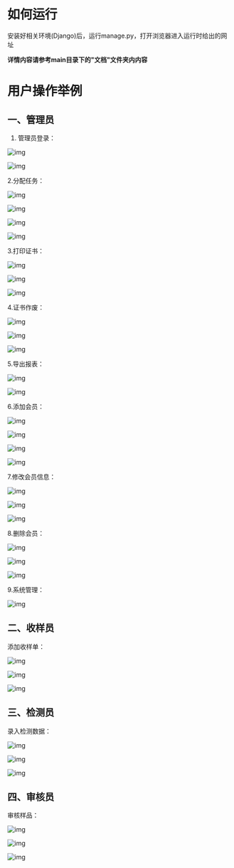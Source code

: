 # 如何运行

安装好相关环境(Django)后，运行manage.py，打开浏览器进入运行时给出的网址

**详情内容请参考main目录下的"文档"文件夹内内容**

# 用户操作举例

## 一、管理员

1. 管理员登录：

![img](README.assets/clip_image002.jpg)

![img](README.assets/clip_image004.jpg)

2.分配任务：

![img](README.assets/clip_image006.jpg)

![img](README.assets/clip_image008.jpg)

 

![img](README.assets/clip_image010.jpg)

 

![img](README.assets/clip_image012.jpg)

 

3.打印证书：

![img](README.assets/clip_image014.jpg)

![img](README.assets/clip_image016.jpg)

![img](README.assets/clip_image018.jpg)

 

4.证书作废：

![img](README.assets/clip_image020.jpg)

 

![img](README.assets/clip_image022.jpg)

![img](README.assets/clip_image024.jpg)

5.导出报表：

![img](README.assets/clip_image026.jpg)

![img](README.assets/clip_image028.jpg)

 

 

 

 

 

 

6.添加会员：

![img](README.assets/clip_image030.jpg)

![img](README.assets/clip_image032.jpg)

 

![img](README.assets/clip_image034.jpg)

![img](README.assets/clip_image036.jpg)

 

 

 

 

7.修改会员信息：

![img](README.assets/clip_image038.jpg)

 

![img](README.assets/clip_image040.jpg)

![img](README.assets/clip_image042.jpg)

8.删除会员：

![img](README.assets/clip_image044.jpg)

![img](README.assets/clip_image046.jpg)

![img](README.assets/clip_image048.jpg)

9.系统管理：

![img](README.assets/clip_image050.jpg)

## 二、收样员

添加收样单：

![img](README.assets/clip_image052.jpg)

![img](README.assets/clip_image054.jpg)

![img](README.assets/clip_image056.jpg)

 

## 三、检测员

录入检测数据：

![img](README.assets/clip_image058.jpg)

![img](README.assets/clip_image060.jpg)

![img](README.assets/clip_image062.jpg)

 

## 四、审核员

审核样品：

![img](README.assets/clip_image064.jpg)

![img](README.assets/clip_image066.jpg)

![img](README.assets/clip_image068.jpg)

 
